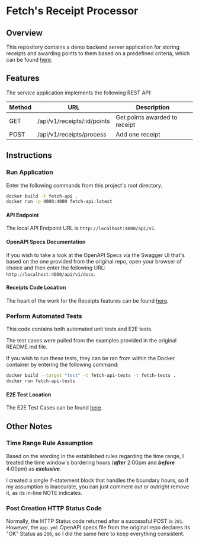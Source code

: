 # Fetch's Receipt Processor

## Overview

This repository contains a demo backend server application for storing receipts
and awarding points to them based on a predefined criteria, which can be found
[here](https://github.com/fetch-rewards/receipt-processor-challenge?tab=readme-ov-file#rules).

## Features

The service application implements the following REST API:

| Method | URL                      | Description                              |
|--------|--------------------------|------------------------------------------|
| GET    | /api/v1/receipts/:id/points | Get points awarded to receipt            |
| POST   | /api/v1/receipts/process    | Add one receipt                          |

## Instructions

### Run Application

Enter the following commands from this project's root directory.

```sh
docker build -t fetch-api .
docker run -p 4000:4000 fetch-api:latest
```

#### API Endpoint

The local API Endpoint URL is `http://localhost:4000/api/v1`.

#### OpenAPI Specs Documentation

If you wish to take a look at the OpenAPI Specs via the Swagger UI that's based
on the one provided from the original repo, open your browser of choice and then
enter the following URL: `http://localhost:4000/api/v1/docs`.

#### Receipts Code Location

The heart of the work for the Receipts features can be found [here](./src/receipts/).

### Perform Automated Tests

This code contains both automated unit tests and E2E tests.

The test cases were pulled from the examples provided in the original README.md
file.

If you wish to run these tests, they can be ran from within the Docker container
by entering the following command:

```sh
docker build --target "test" -t fetch-api-tests -t fetch-tests .
docker run fetch-api-tests
```

#### E2E Test Location

The E2E Test Cases can be found [here](./e2e/src/server/receipts.spec.ts).

## Other Notes

### Time Range Rule Assumption

Based on the wording in the established rules regarding the time range, I treated
the time window's bordering hours (***after*** 2:00pm and ***before*** 4:00pm)
as ***exclusive***.

I created a single if-statement block that handles the boundary hours, so if my
assumption is inaccurate, you can just comment out or outright remove it, as
its in-line NOTE indicates.

### Post Creation HTTP Status Code

Normally, the HTTP Status code returned after a successful POST is `201`. However,
the `app.yml` OpenAPI specs file from the original repo declares its "OK" Status
as `200`, so I did the same here to keep everything consistent.
